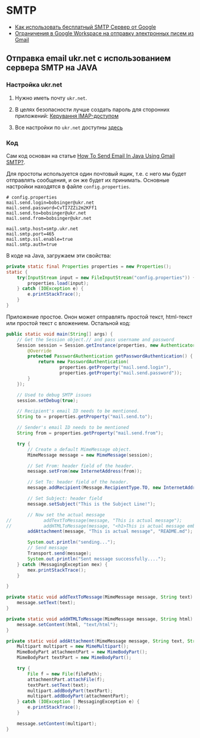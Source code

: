 # SMTP

* [Как использовать бесплатный SMTP Сервер от Google](https://www.hostinger.ru/rukovodstva/kak-ispolzovat-smtp-server)
* [Ограничения в Google Workspace на отправку электронных писем из Gmail](https://support.google.com/a/answer/166852?hl=ru)


## Отправка email ukr.net с использованием сервера SMTP на JAVA 

### Настройка ukr.net
1. Нужно иметь почту `ukr.net`.
2. В целях безопасности лучше создать пароль для сторонних приложений:
   [Керування IMAP-доступом](https://mail.ukr.net/desktop#security/appPasswords)
   
3. Все настройки по `ukr.net` доступны [здесь](https://wiki.ukr.net/ManageIMAPAccess)


### Код
Сам код основан на статье [How To Send Email In Java Using Gmail SMTP?](https://netcorecloud.com/tutorials/send-email-in-java-using-gmail-smtp/).

Для простоты используется один почтовый ящик, т.е. с него мы будет отправлять сообщения, и он же будет их принимать.
Основные настройки находятся в файле `config.properties`.
```properties
# config.properties
mail.send.login=bobsinger@ukr.net
mail.send.password=CvTI7ZZi2m2KFf1
mail.send.to=bobsinger@ukr.net
mail.send.from=bobsinger@ukr.net

mail.smtp.host=smtp.ukr.net
mail.smtp.port=465
mail.smtp.ssl.enable=true
mail.smtp.auth=true
```

В коде на Java, загружаем эти свойства:
```java
private static final Properties properties = new Properties();
static {
    try(InputStream input = new FileInputStream("config.properties")) {
        properties.load(input);
    } catch (IOException e) {
        e.printStackTrace();
    }
}
```

Приложение простое. Онон может отправлять простой текст, html-текст или простой текст с вложением. Остальной код:
```java
public static void main(String[] args) {
    // Get the Session object.// and pass username and password
    Session session = Session.getInstance(properties, new Authenticator() {
        @Override
        protected PasswordAuthentication getPasswordAuthentication() {
            return new PasswordAuthentication(
                    properties.getProperty("mail.send.login"),
                    properties.getProperty("mail.send.password"));
        }
    });

    // Used to debug SMTP issues
    session.setDebug(true);

    // Recipient's email ID needs to be mentioned.
    String to = properties.getProperty("mail.send.to");

    // Sender's email ID needs to be mentioned
    String from = properties.getProperty("mail.send.from");

    try {
        // Create a default MimeMessage object.
        MimeMessage message = new MimeMessage(session);

        // Set From: header field of the header.
        message.setFrom(new InternetAddress(from));

        // Set To: header field of the header.
        message.addRecipient(Message.RecipientType.TO, new InternetAddress(to));

        // Set Subject: header field
        message.setSubject("This is the Subject Line!");

        // Now set the actual message
//            addTextToMessage(message, "This is actual message");
//            addHTMLToMessage(message, "<h1>This is actual message embedded in HTML tags</h1>. Hello <b>Bob</b>!");
        addAttachment(message, "This is actual message", "README.md");

        System.out.println("sending...");
        // Send message
        Transport.send(message);
        System.out.println("Sent message successfully....");
    } catch (MessagingException mex) {
        mex.printStackTrace();
    }

}

private static void addTextToMessage(MimeMessage message, String text) throws MessagingException {
    message.setText(text);
}

private static void addHTMLToMessage(MimeMessage message, String html) throws MessagingException {
    message.setContent(html, "text/html");
}

private static void addAttachment(MimeMessage message, String text, String filePath) throws MessagingException {
    Multipart multipart = new MimeMultipart();
    MimeBodyPart attachmentPart = new MimeBodyPart();
    MimeBodyPart textPart = new MimeBodyPart();

    try {
        File f = new File(filePath);
        attachmentPart.attachFile(f);
        textPart.setText(text);
        multipart.addBodyPart(textPart);
        multipart.addBodyPart(attachmentPart);
    } catch (IOException | MessagingException e) {
        e.printStackTrace();
    }

    message.setContent(multipart);
}
```
